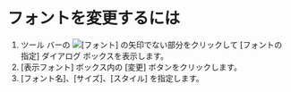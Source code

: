 # フォントを変更するには

1. ツール バーの ![[フォント]](../../images/fontpopup..png)
の矢印でない部分をクリックして \[フォントの指定\] ダイアログ ボックスを表示します。
2. \[表示フォント\] ボックス内の \[変更\] ボタンをクリックします。
3. \[フォント名\]、\[サイズ\]、\[スタイル\] を指定します。
